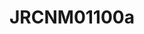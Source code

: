 # JRCNM01100a
<a name="material" />
<script type="application/ld+json">

  {
    "@context": "https://schema.org/",
    "@type": "ChemicalSubstance",
    "http://purl.org/dc/terms/conformsTo":
      {
        "@type": "CreativeWork",
        "@id": "https://bioschemas.org/profiles/ChemicalSubstance/0.4-RELEASE/"
      },
    "@id": "https://egonw.github.io/nanowiki/nanowiki376.html#material",
    "name": "JRCNM01100a",
    "sameAs: "http://127.0.0.1/mediawiki/index.php/Special:URIResolver/JRCNM01100a"
  }
</script>

